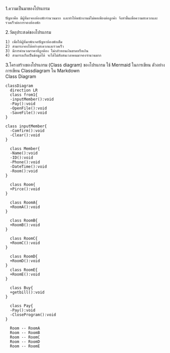 1.ความเป็นมาของโปรแกรม
```
ปัญหาคือ มีผู้ที่มาจองห้องพักจำนวนมาก และทำให้พนักงานม่ไม่พอเพียงต่อลูกค้า จึงทำขึ้นเพื่อความสะดวกและรวดเร็วต่อการจองห้องพัก
```
2.วัตถุประสงค์ของโปรแกรม
``` 
1) เพื่อให้ผู้ที่มาพักเจอปัญหาห้องพักเต็ม
2) สามารถจองได้อย่างสะดวกและรวดเร็ว
3) มีการคำนวณราคาที่ถูกต้อง ไม่กลัวทอนเงินขาดหรือเกิน
4) สามารถเก็บเป็นข้อมูลได้ จะได้ไม่สับสนเวลาคนมาจองจำนวนมาก
```
3.โครงสร้างของโปรแกรม (Class diagram) ของโปรแกรม ใช้ Mermaid ในการเขียน ตัวอย่าง การเขียน Classdiagram ใน Markdown  
Class Diagram
```mermaid
classDiagram
  direction LR
  class from1{
  -inputMember():void
  -Pay():void
  -OpenFile():void
  -SaveFile():void
}

class inputMember{
  -Comfirm():void
  -Clear():void
}

  class Member{
  -Name():void
  -ID():void
  -Phone():void
  -DateTime():void
  -Room():void
}

  class Room{
  +Pirce():void
}

  class RoomA{
  +RoomA():void
}

  class RoomB{
  +RoomB():void
}

  class RoomC{
  +RoomC():void
}

  class RoomD{
  +RoomD():void
}
  class RoomE{
  +RoomE():void
}

  class Buy{
  +getbill():void
}

  class Pay{
  -Pay():void
  -CloseProgram():void
}

  Room -- RoomA
  Room -- RoomB
  Room -- RoomC
  Room -- RoomD
  Room -- RoomE
```
